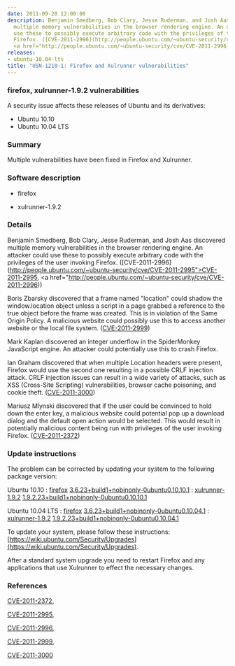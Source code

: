 ```yaml
---
date: 2011-09-28 12:00:00
description: Benjamin Smedberg, Bob Clary, Jesse Ruderman, and Josh Aas discovered
  multiple memory vulnerabilities in the browser rendering engine. An attacker could
  use these to possibly execute arbitrary code with the privileges of the user invoking
  Firefox. ([CVE-2011-2996](http://people.ubuntu.com/~ubuntu-security/cve/CVE-2011-2995">CVE-2011-2995</a>,
  <a href="http://people.ubuntu.com/~ubuntu-security/cve/CVE-2011-2996))
releases:
- ubuntu-10.04-lts
title: "USN-1210-1: Firefox and Xulrunner vulnerabilities"
---
```


### firefox, xulrunner-1.9.2 vulnerabilities

A security issue affects these releases of Ubuntu and its derivatives:

* Ubuntu 10.10
* Ubuntu 10.04 LTS

### Summary

Multiple vulnerabilities have been fixed in Firefox and Xulrunner. 

### Software description

* firefox 

* xulrunner-1.9.2 

### Details

Benjamin Smedberg, Bob Clary, Jesse Ruderman, and Josh Aas discovered multiple memory vulnerabilities in the browser rendering engine. An attacker could use these to possibly execute arbitrary code with the privileges of the user invoking Firefox. ([CVE-2011-2996](http://people.ubuntu.com/~ubuntu-security/cve/CVE-2011-2995">CVE-2011-2995</a>, <a href="http://people.ubuntu.com/~ubuntu-security/cve/CVE-2011-2996))

Boris Zbarsky discovered that a frame named &quot;location&quot; could shadow the window.location object unless a script in a page grabbed a reference to the true object before the frame was created. This is in violation of the Same Origin Policy. A malicious website could possibly use this to access another website or the local file system. ([CVE-2011-2999](http://people.ubuntu.com/~ubuntu-security/cve/CVE-2011-2999))

Mark Kaplan discovered an integer underflow in the SpiderMonkey JavaScript engine. An attacker could potentially use this to crash Firefox.

Ian Graham discovered that when multiple Location headers were present, Firefox would use the second one resulting in a possible CRLF injection attack. CRLF injection issues can result in a wide variety of attacks, such as XSS (Cross-Site Scripting) vulnerabilities, browser cache poisoning, and cookie theft. ([CVE-2011-3000](http://people.ubuntu.com/~ubuntu-security/cve/CVE-2011-3000))

Mariusz Mlynski discovered that if the user could be convinced to hold down the enter key, a malicious website could potential pop up a download dialog and the default open action would be selected. This would result in potentially malicious content being run with privileges of the user invoking Firefox. ([CVE-2011-2372](http://people.ubuntu.com/~ubuntu-security/cve/CVE-2011-2372)) 

### Update instructions

The problem can be corrected by updating your system to the following package version:

Ubuntu 10.10
 : [firefox](https://launchpad.net/ubuntu/+source/firefox) <span> [3.6.23+build1+nobinonly-0ubuntu0.10.10.1](https://launchpad.net/ubuntu/+source/firefox/3.6.23+build1+nobinonly-0ubuntu0.10.10.1) </span> 
 : [xulrunner-1.9.2](https://launchpad.net/ubuntu/+source/xulrunner-1.9.2) <span> [1.9.2.23+build1+nobinonly-0ubuntu0.10.10.1](https://launchpad.net/ubuntu/+source/xulrunner-1.9.2/1.9.2.23+build1+nobinonly-0ubuntu0.10.10.1) </span> 

Ubuntu 10.04 LTS
 : [firefox](https://launchpad.net/ubuntu/+source/firefox) <span> [3.6.23+build1+nobinonly-0ubuntu0.10.04.1](https://launchpad.net/ubuntu/+source/firefox/3.6.23+build1+nobinonly-0ubuntu0.10.04.1) </span> 
 : [xulrunner-1.9.2](https://launchpad.net/ubuntu/+source/xulrunner-1.9.2) <span> [1.9.2.23+build1+nobinonly-0ubuntu0.10.04.1](https://launchpad.net/ubuntu/+source/xulrunner-1.9.2/1.9.2.23+build1+nobinonly-0ubuntu0.10.04.1) </span> 

To update your system, please follow these instructions: [https://wiki.ubuntu.com/Security/Upgrades](https://wiki.ubuntu.com/Security/Upgrades).

After a standard system upgrade you need to restart Firefox and any applications that use Xulrunner to effect the necessary changes. 

### References

 [CVE-2011-2372](http://people.ubuntu.com/~ubuntu-security/cve/CVE-2011-2372), 

 [CVE-2011-2995](http://people.ubuntu.com/~ubuntu-security/cve/CVE-2011-2995), 

 [CVE-2011-2996](http://people.ubuntu.com/~ubuntu-security/cve/CVE-2011-2996), 

 [CVE-2011-2999](http://people.ubuntu.com/~ubuntu-security/cve/CVE-2011-2999), 

 [CVE-2011-3000](http://people.ubuntu.com/~ubuntu-security/cve/CVE-2011-3000)
